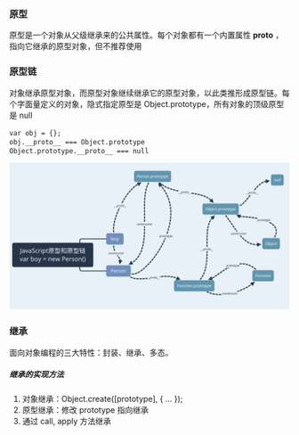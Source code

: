 ### 原型
原型是一个对象从父级继承来的公共属性。每个对象都有一个内置属性 __proto__ ，指向它继承的原型对象，但不推荐使用

### 原型链
对象继承原型对象，而原型对象继续继承它的原型对象，以此类推形成原型链。每个字面量定义的对象，隐式指定原型是 Object.prototype，所有对象的顶级原型是 null
```
var obj = {};
obj.__proto__ === Object.prototype
Object.prototype.__proto__ === null
```

![原型和原型链](原型和原型链.png)
### 继承
面向对象编程的三大特性：封装、继承、多态。

##### 继承的实现方法
1. 对象继承：Object.create([prototype], { ... });
2. 原型继承：修改 prototype 指向继承
3. 通过 call, apply 方法继承